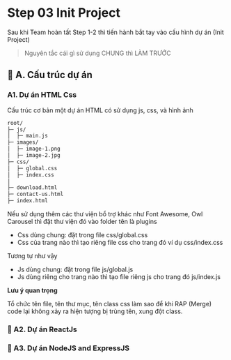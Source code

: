 # Step 03 Init Project

Sau khi Team hoàn tất Step 1-2 thì tiến hành bắt tay vào cấu hình dự án (Init Project)

>Nguyên tắc cái gì sử dụng CHUNG thì LÀM TRƯỚC

## 💛 A. Cấu trúc dự án

### A1. Dự án HTML Css

Cấu trúc cơ bản một dự án HTML có sử dụng js, css, và hình ảnh

```html
root/
├─ js/
│  ├─ main.js
├─ images/
│  ├─ image-1.png
│  ├─ image-2.jpg
├─ css/
│  ├─ global.css
│  ├─ index.css
│
├─ download.html
├─ contact-us.html
├─ index.html

```

Nếu sử dụng thêm các thư viện bổ trợ khác như Font Awesome, Owl Carousel thì đặt thư viện đó vào folder tên là plugins

- Css dùng chung: đặt trong file css/global.css
- Css của trang nào thì tạo riêng file css cho trang đó ví dụ css/index.css

Tương tự như vậy

- Js dùng chung: đặt trong file js/global.js
- Js dùng riêng cho trang nào thì tạo file riêng js cho trang đó js/index.js

**Lưu ý quan trọng**

Tổ chức tên file, tên thư mục, tên class css làm sao để khi RAP (Merge) code lại không xảy ra hiện tượng bị trùng tên, xung đột class.

### 💛 A2. Dự án ReactJs

### 💛 A3. Dự án NodeJS and ExpressJS


